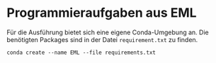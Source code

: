 # Programmieraufgaben aus EML

Für die Ausführung bietet sich eine eigene Conda-Umgebung an. Die benötigten Packages sind in der Datei `requirement.txt` zu finden.
```
conda create --name EML --file requirements.txt
``` 